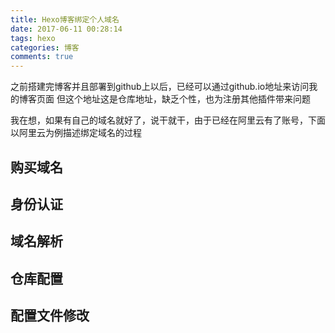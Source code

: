 ```yaml
---
title: Hexo博客绑定个人域名
date: 2017-06-11 00:28:14
tags: hexo
categories: 博客
comments: true
---
```

之前搭建完博客并且部署到github上以后，已经可以通过github.io地址来访问我的博客页面
但这个地址这是仓库地址，缺乏个性，也为注册其他插件带来问题
<!--more-->
我在想，如果有自己的域名就好了，说干就干，由于已经在阿里云有了账号，下面以阿里云为例描述绑定域名的过程

## 购买域名
## 身份认证
## 域名解析
## 仓库配置
## 配置文件修改